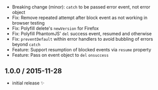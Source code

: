 ##

* Breaking change (minor): `catch` to be passed error event, not error object
* Fix: Remove repeated attempt after block event as not working in browser testing
* Fix: Polyfill delete's `newVersion` for Firefox
* Fix: Polyfill PhantomJS' `del` success event, resumed and otherwise
* Fix: `preventDefault` within error handlers to avoid bubbling of errors beyond `catch`
* Feature: Support resumption of blocked events via `resume` property
* Feature: Pass on event object to `del` `onsuccess`

## 1.0.0 / 2015-11-28

* initial release :sparkles:
